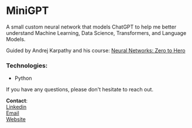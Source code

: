 # MiniGPT
A small custom neural network that models ChatGPT to help me better understand Machine Learning, Data Science, Transformers, and Language Models.

Guided by Andrej Karpathy and his course: <a href="https://karpathy.ai/zero-to-hero.html" target="_blank">Neural Networks: Zero to Hero</a>

### Technologies:
- Python

If you have any questions, please don't hesitate to reach out.

**Contact**:
<br>
<a href="https://www.linkedin.com/in/lewispakoti/" target="_blank">Linkedin</a>
<br>
<a href="mailto:lewispakoti@gmail.com" target="_blank">Email</a>
<br>
<a href="https://www.lewispak.dev" target="_blank">Website</a>
